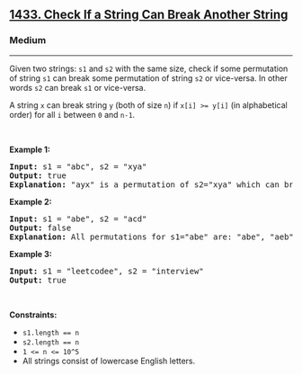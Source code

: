 <h2><a href="https://leetcode.com/problems/check-if-a-string-can-break-another-string/">1433. Check If a String Can Break Another String</a></h2><h3>Medium</h3><hr><div style="user-select: auto;"><p style="user-select: auto;">Given two strings: <code style="user-select: auto;">s1</code> and <code style="user-select: auto;">s2</code> with the same&nbsp;size, check if some&nbsp;permutation of string <code style="user-select: auto;">s1</code> can break&nbsp;some&nbsp;permutation of string <code style="user-select: auto;">s2</code> or vice-versa. In other words <code style="user-select: auto;">s2</code> can break <code style="user-select: auto;">s1</code>&nbsp;or vice-versa.</p>

<p style="user-select: auto;">A string <code style="user-select: auto;">x</code>&nbsp;can break&nbsp;string <code style="user-select: auto;">y</code>&nbsp;(both of size <code style="user-select: auto;">n</code>) if <code style="user-select: auto;">x[i] &gt;= y[i]</code>&nbsp;(in alphabetical order)&nbsp;for all <code style="user-select: auto;">i</code>&nbsp;between <code style="user-select: auto;">0</code> and <code style="user-select: auto;">n-1</code>.</p>

<p style="user-select: auto;">&nbsp;</p>
<p style="user-select: auto;"><strong class="example" style="user-select: auto;">Example 1:</strong></p>

<pre style="user-select: auto;"><strong style="user-select: auto;">Input:</strong> s1 = "abc", s2 = "xya"
<strong style="user-select: auto;">Output:</strong> true
<strong style="user-select: auto;">Explanation:</strong> "ayx" is a permutation of s2="xya" which can break to string "abc" which is a permutation of s1="abc".
</pre>

<p style="user-select: auto;"><strong class="example" style="user-select: auto;">Example 2:</strong></p>

<pre style="user-select: auto;"><strong style="user-select: auto;">Input:</strong> s1 = "abe", s2 = "acd"
<strong style="user-select: auto;">Output:</strong> false 
<strong style="user-select: auto;">Explanation:</strong> All permutations for s1="abe" are: "abe", "aeb", "bae", "bea", "eab" and "eba" and all permutation for s2="acd" are: "acd", "adc", "cad", "cda", "dac" and "dca". However, there is not any permutation from s1 which can break some permutation from s2 and vice-versa.
</pre>

<p style="user-select: auto;"><strong class="example" style="user-select: auto;">Example 3:</strong></p>

<pre style="user-select: auto;"><strong style="user-select: auto;">Input:</strong> s1 = "leetcodee", s2 = "interview"
<strong style="user-select: auto;">Output:</strong> true
</pre>

<p style="user-select: auto;">&nbsp;</p>
<p style="user-select: auto;"><strong style="user-select: auto;">Constraints:</strong></p>

<ul style="user-select: auto;">
	<li style="user-select: auto;"><code style="user-select: auto;">s1.length == n</code></li>
	<li style="user-select: auto;"><code style="user-select: auto;">s2.length == n</code></li>
	<li style="user-select: auto;"><code style="user-select: auto;">1 &lt;= n &lt;= 10^5</code></li>
	<li style="user-select: auto;">All strings consist of lowercase English letters.</li>
</ul>
</div>